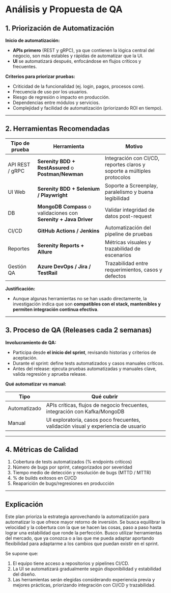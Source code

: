 # Análisis y Propuesta de QA

## 1. Priorización de Automatización

**Inicio de automatización:**  
- **APIs primero** (REST y gRPC), ya que contienen la lógica central del negocio, son más estables y rápidas de automatizar que la UI.  
- **UI** se automatizará después, enfocándose en flujos críticos y frecuentes.  

**Criterios para priorizar pruebas:**  
- Criticidad de la funcionalidad (ej. login, pagos, procesos core).  
- Frecuencia de uso por los usuarios.  
- Riesgo de regresión o impacto en producción.  
- Dependencias entre módulos y servicios.  
- Complejidad y facilidad de automatización (priorizando ROI en tiempo).  

---

## 2. Herramientas Recomendadas

| Tipo de prueba  | Herramienta                                                       | Motivo                                                                  |
| --------------- | ----------------------------------------------------------------- | ----------------------------------------------------------------------- |
| API REST / gRPC | **Serenity BDD + RestAssured** o **Postman/Newman**               | Integración con CI/CD, reportes claros y soporte a múltiples protocolos |
| UI Web          | **Serenity BDD + Selenium / Playwright**                          | Soporte a Screenplay, paralelismo y buena legibilidad                   |
| DB              | **MongoDB Compass** o validaciones con **Serenity + Java Driver** | Validar integridad de datos post-request                                |
| CI/CD           | **GitHub Actions / Jenkins**                                      | Automatización del pipeline de pruebas                                  |
| Reportes        | **Serenity Reports + Allure**                                     | Métricas visuales y trazabilidad de escenarios                          |
| Gestión QA      | **Azure DevOps / Jira / TestRail**                                | Trazabilidad entre requerimientos, casos y defectos                     |

**Justificación:**  
- Aunque algunas herramientas no se han usado directamente, la investigación indica que son **compatibles con el stack, mantenibles y permiten integración continua efectiva**.  

---

## 3. Proceso de QA (Releases cada 2 semanas)

**Involucramiento de QA:**  
- Participa desde **el inicio del sprint**, revisando historias y criterios de aceptación.  
- Durante el sprint: define tests automatizados y casos manuales críticos.  
- Antes del release: ejecuta pruebas automatizadas y manuales clave, valida regresión y aprueba release.  

**Qué automatizar vs manual:**  

| Tipo | Qué cubrir |
|------|-----------|
| Automatizado | APIs críticas, flujos de negocio frecuentes, integración con Kafka/MongoDB |
| Manual | UI exploratoria, casos poco frecuentes, validación visual y experiencia de usuario |


---

## 4. Métricas de Calidad
1. Cobertura de tests automatizados (% endpoints críticos)
2. Número de bugs por sprint, categorizados por severidad
3. Tiempo medio de detección y resolución de bugs (MTTD / MTTR)
4. % de builds exitosos en CI/CD
5. Reaparición de bugs/regresiones en producción


---

## Explicación

Este plan prioriza la estrategia aprovechando la automatización para automatizar lo que ofrece mayor retorno de inversión.
Se busca equilibrar la velocidad y la cobertura con la que se hacen las cosas, paso a paso hasta lograr una estabilidad que ronde la perfección.
Busco utilizar herramientas del mercado, que ya conozca o a las que me pueda adaptar aportando flexibilidad para adaptarme a los cambios que puedan existir en el sprint.

Se supone que:
1. El equipo tiene acceso a repositorios y pipelines CI/CD.
2. La UI se automatizará gradualmente según disponibilidad y estabilidad del diseño.
3. Las herramientas serán elegidas considerando experiencia previa y mejores prácticas, priorizando integración con CI/CD y trazabilidad.
